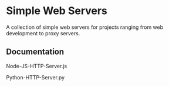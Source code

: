 # Simple Web Servers
A collection of simple web servers for projects ranging from web development to proxy servers.

## Documentation


Node-JS-HTTP-Server.js 

Python-HTTP-Server.py








